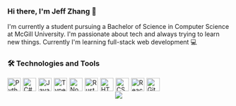 ### Hi there, I'm Jeff Zhang 👋

I'm currently a student pursuing a Bachelor of Science in Computer Science at McGill University. I'm passionate about tech and always trying to learn new things. Currently I'm learning full-stack web development 💻

### 🛠️ Technologies and Tools

<img align="left" style="padding-right:2px" alt="Python" src="https://cdn.jsdelivr.net/gh/devicons/devicon/icons/python/python-original.svg" width="30px" />
<img align="left" style="padding-right:2px" alt="C#" src="https://cdn.jsdelivr.net/gh/devicons/devicon/icons/csharp/csharp-original.svg" width="30px" />
<img align="left" style="padding-right:2px" alt="JavaScript" src="https://cdn.jsdelivr.net/gh/devicons/devicon/icons/javascript/javascript-original.svg" width="30px" />
<img align="left" style="padding-right:2px" alt="TypeScript" src="https://cdn.jsdelivr.net/gh/devicons/devicon/icons/typescript/typescript-original.svg" width="30px"/>
<img align="left" style="padding-right:2px" alt="Node.js" src="https://cdn.jsdelivr.net/gh/devicons/devicon/icons/nodejs/nodejs-original.svg" width="30px" />
<img align="left" style="padding-right:2px" alt="Rust" src="https://cdn.jsdelivr.net/gh/devicons/devicon/icons/rust/rust-plain.svg" width="30px"/>
<img align="left" style="padding-right:2px" alt="HTML5" src="https://cdn.jsdelivr.net/gh/devicons/devicon/icons/html5/html5-original.svg" width="30px" />
<img align="left" style="padding-right:2px" alt="CSS" src="https://cdn.jsdelivr.net/gh/devicons/devicon/icons/css3/css3-original.svg" width="30px" />
<img align="left" style="padding-right:2px" alt="React" src="https://cdn.jsdelivr.net/gh/devicons/devicon/icons/react/react-original.svg" width="30px" />
<img align="left" style="padding-right:2px" alt="Git" src="https://cdn.jsdelivr.net/gh/devicons/devicon/icons/git/git-original.svg" width="30px"/>
<br />
<p align="center">
<img src="https://github-readme-stats.vercel.app/api/top-langs/?username=JeffDotPng">
<p>
<!--
**JeffDotPng/JeffDotPng** is a ✨ _special_ ✨ repository because its `README.md` (this file) appears on your GitHub profile.

Here are some ideas to get you started:

- 🔭 I’m currently working on ...
- 🌱 I’m currently learning ...
- 👯 I’m looking to collaborate on ...
- 🤔 I’m looking for help with ...
- 💬 Ask me about ...
- 📫 How to reach me: ...
- 😄 Pronouns: ...
- ⚡ Fun fact: ...
  -->

